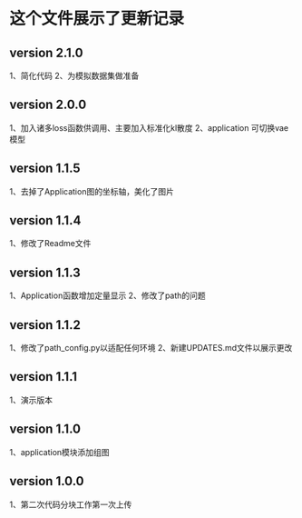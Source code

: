# 这个文件展示了更新记录

## version 2.1.0
1、简化代码
2、为模拟数据集做准备
## version 2.0.0
1、加入诸多loss函数供调用、主要加入标准化kl散度
2、application 可切换vae模型
## version 1.1.5
1、去掉了Application图的坐标轴，美化了图片
## version 1.1.4
1、修改了Readme文件
## version 1.1.3
1、Application函数增加定量显示
2、修改了path的问题
## version 1.1.2
1、修改了path_config.py以适配任何环境
2、新建UPDATES.md文件以展示更改
## version 1.1.1
1、演示版本
## version 1.1.0
1、application模块添加组图
## version 1.0.0
1、第二次代码分块工作第一次上传